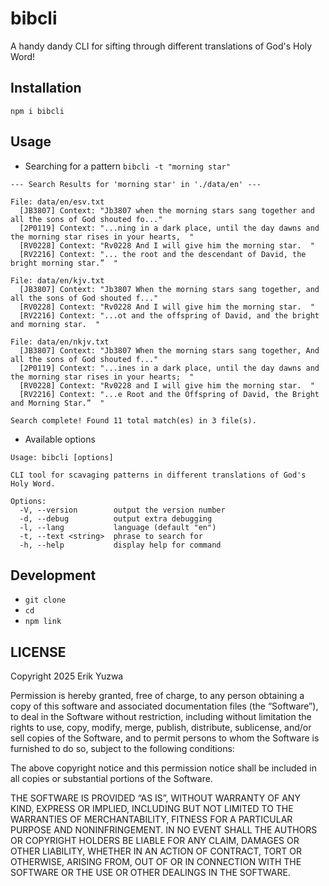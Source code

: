 # bibcli

A handy dandy CLI for sifting through different translations of God's Holy Word!

## Installation

`npm i bibcli`

## Usage

- Searching for a pattern
`bibcli -t "morning star"`
```
--- Search Results for 'morning star' in './data/en' ---

File: data/en/esv.txt
  [JB3807] Context: "Jb3807 when the morning stars sang together and all the sons of God shouted fo..."
  [2P0119] Context: "...ning in a dark place, until the day dawns and the morning star rises in your hearts,  "
  [RV0228] Context: "Rv0228 And I will give him the morning star.  "
  [RV2216] Context: "... the root and the descendant of David, the bright morning star.”  "

File: data/en/kjv.txt
  [JB3807] Context: "Jb3807 When the morning stars sang together, and all the sons of God shouted f..."
  [RV0228] Context: "Rv0228 And I will give him the morning star.  "
  [RV2216] Context: "...ot and the offspring of David, and the bright and morning star.  "

File: data/en/nkjv.txt
  [JB3807] Context: "Jb3807 When the morning stars sang together, And all the sons of God shouted f..."
  [2P0119] Context: "...ines in a dark place, until the day dawns and the morning star rises in your hearts;  "
  [RV0228] Context: "Rv0228 and I will give him the morning star.  "
  [RV2216] Context: "...e Root and the Offspring of David, the Bright and Morning Star.”  "

Search complete! Found 11 total match(es) in 3 file(s).
```

- Available options
```
Usage: bibcli [options]

CLI tool for scavaging patterns in different translations of God's Holy Word.

Options:
  -V, --version        output the version number
  -d, --debug          output extra debugging
  -l, --lang           language (default "en")
  -t, --text <string>  phrase to search for
  -h, --help           display help for command
```



## Development

- `git clone `
- `cd `
- `npm link`

## LICENSE

Copyright 2025 Erik Yuzwa

Permission is hereby granted, free of charge, to any person obtaining a copy of this software and
associated documentation files (the “Software”), to deal in the Software without restriction,
including without limitation the rights to use, copy, modify, merge, publish, distribute,
sublicense, and/or sell copies of the Software, and to permit persons to whom the Software is
furnished to do so, subject to the following conditions:

The above copyright notice and this permission notice shall be included in all copies or
substantial portions of the Software.

THE SOFTWARE IS PROVIDED “AS IS”, WITHOUT WARRANTY OF ANY KIND, EXPRESS OR IMPLIED, INCLUDING BUT
NOT LIMITED TO THE WARRANTIES OF MERCHANTABILITY, FITNESS FOR A PARTICULAR PURPOSE AND
NONINFRINGEMENT. IN NO EVENT SHALL THE AUTHORS OR COPYRIGHT HOLDERS BE LIABLE FOR ANY CLAIM,
DAMAGES OR OTHER LIABILITY, WHETHER IN AN ACTION OF CONTRACT, TORT OR OTHERWISE, ARISING FROM, OUT
OF OR IN CONNECTION WITH THE SOFTWARE OR THE USE OR OTHER DEALINGS IN THE SOFTWARE.
